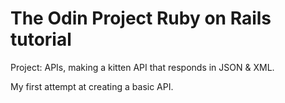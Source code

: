  # The Odin Project Ruby on Rails tutorial

 Project: APIs, making a kitten API that responds in JSON & XML.

 My first attempt at creating a basic API.